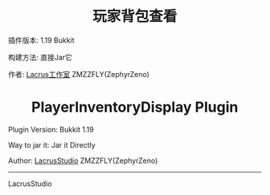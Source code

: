 <div>
  <div id="bg1" class="bgbox"></div>
  <div id="bg2" class="bgbox"></div>
</div>
<center><h1>玩家背包查看</h1></center>

插件版本: 1.19 Bukkit 

构建方法: 直接Jar它

作者: <a href="http://syzygy.top">Lacrus工作室</a> ZMZZFLY(ZephyrZeno)

<center><h1>PlayerInventoryDisplay Plugin</h1></center>

Plugin Version: Bukkit 1.19

Way to jar it: Jar it Directly

Author: <a href="http://syzygy.top">LacrusStudio</a> ZMZZFLY(ZephyrZeno)
<hr>
LacrusStudio
<style>
  body,html{
    margin: 0;
}

.bgbox{
    width: 100vw;
    height: 1000vw;
    position: fixed;
    top: 0;
}

#bg1 {
    z-index: -1;
    background-image: url("http://syzygy.top/img/Background/5.jpg");
    animation-name: diybg;
    animation-timing-function: ease-in-out;
    animation-iteration-count: infinite;
    animation-duration: 15s;
    animation-direction: alternate;
}
#bg2 {
    z-index: -2;background-image: url("http://syzygy.top/img/Background/8.jpg");
    nimation-name: diybg;
}
@keyframes diybg{
    0% {
        opacity: 1;
    }
    25% {
        opacity: 0;
    }
    50% {
        opacity: 0;
    }
    75% {
        opacity: 1;
    }
}
</style>
